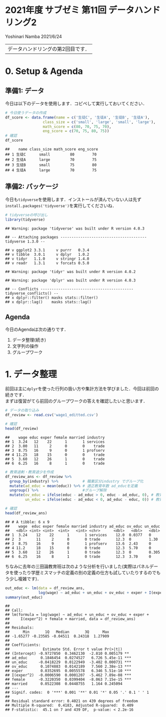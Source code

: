 2021年度 サブゼミ 第11回 データハンドリング2
================
Yoshinari Namba
2021/6/24

|                                   |
|-----------------------------------|
| データハンドリングの第2回目です． |

# 0. Setup & Agenda

## 準備1: データ

今日は以下のデータを使用します．コピペして実行しておいてください．

``` r
# 今日使うデータの作成
df_score <- data.frame(name = c('生徒C', '生徒A', '生徒B', '生徒A'), 
                 class_size = c('small', 'large', 'small', 'large'), 
                 math_score = c(80, 70, 75, 70), 
                 eng_score = c(70, 75, 80, 75))
# 確認
df_score
```

    ##    name class_size math_score eng_score
    ## 1 生徒C      small         80        70
    ## 2 生徒A      large         70        75
    ## 3 生徒B      small         75        80
    ## 4 生徒A      large         70        75

## 準備2: パッケージ

今日も`tidyverse`を使用します．インストールが済んでいない人は先ず`install.packages('tidyverse')`を実行してくださいね．

``` r
# tidyverseの呼び出し
library(tidyverse)
```

    ## Warning: package 'tidyverse' was built under R version 4.0.3

    ## -- Attaching packages --------------------------------------- tidyverse 1.3.0 --

    ## v ggplot2 3.3.1     v purrr   0.3.4
    ## v tibble  3.0.1     v dplyr   1.0.2
    ## v tidyr   1.1.0     v stringr 1.4.0
    ## v readr   1.3.1     v forcats 0.5.0

    ## Warning: package 'tidyr' was built under R version 4.0.2

    ## Warning: package 'dplyr' was built under R version 4.0.3

    ## -- Conflicts ------------------------------------------ tidyverse_conflicts() --
    ## x dplyr::filter() masks stats::filter()
    ## x dplyr::lag()    masks stats::lag()

## Agenda

今日のAgendaは次の通りです．  
1. データ整理(続き)  
2. 文字列の操作  
3. グループワーク

# 1. データ整理

前回は主に`dplyr`を使った行列の扱い方や集計方法を学びました．今回は前回の続きです．  
まずは復習がてら前回のグループワークの答えを確認したいと思います．

``` r
# データの取り込み
df_review <- read.csv('wage1_editted.csv')

# 確認
head(df_review) 
```

    ##    wage educ exper female married industry
    ## 1  3.24   12    22      1       1 services
    ## 2  3.00   11     2      0       0    trade
    ## 3  8.75   16     9      0       1 profserv
    ## 4 11.25   18    15      0       0    trade
    ## 5  3.60   12    26      1       0    trade
    ## 6  6.25   16     8      1       0    trade

``` r
# 教育過剰・教育過少を作成
df_review_ans <- df_review %>% 
  group_by(industry) %>%           # 職業区分industry でグループ化
  mutate(ad_educ = mean(educ)) %>% # 適正教育年数 ad_educを定義
  ungroup() %>%                    #グループ解除
  mutate(ov_educ = ifelse(educ - ad_educ > 0, educ - ad_educ, 0), # 教育過剰年数 ov_educを定義
         un_educ = ifelse(educ - ad_educ < 0, ad_educ - educ, 0)) # 教育過少年数 un_educを定義

# 確認
head(df_review_ans) 
```

    ## # A tibble: 6 x 9
    ##    wage  educ exper female married industry ad_educ ov_educ un_educ
    ##   <dbl> <int> <int>  <int>   <int> <chr>      <dbl>   <dbl>   <dbl>
    ## 1  3.24    12    22      1       1 services    12.0  0.0377   0    
    ## 2  3       11     2      0       0 trade       12.3  0        1.30 
    ## 3  8.75    16     9      0       1 profserv    13.6  2.43     0    
    ## 4 11.2     18    15      0       0 trade       12.3  5.70     0    
    ## 5  3.60    12    26      1       0 trade       12.3  0        0.305
    ## 6  6.25    16     8      1       0 trade       12.3  3.70     0

ちなみに去年の三田論教育班は次のような分析を行いました(実際はパネルデータを使ったり学歴ミスマッチの定義の別の定義の仕方も試していたりするのでもう少し複雑です)．

``` r
out_educ <- lm(data = df_review_ans, 
               log(wage) ~ ad_educ + un_educ + ov_educ + exper + I(exper^2) + female + married)
summary(out_educ)
```

    ## 
    ## Call:
    ## lm(formula = log(wage) ~ ad_educ + un_educ + ov_educ + exper + 
    ##     I(exper^2) + female + married, data = df_review_ans)
    ## 
    ## Residuals:
    ##      Min       1Q   Median       3Q      Max 
    ## -1.65277 -0.23585 -0.04511  0.24318  1.27909 
    ## 
    ## Coefficients:
    ##               Estimate Std. Error t value Pr(>|t|)    
    ## (Intercept) -0.9727850  0.3462130  -2.810 0.005179 ** 
    ## ad_educ      0.1846454  0.0274527   6.726 5.45e-11 ***
    ## un_educ     -0.0418229  0.0122949  -3.402 0.000731 ***
    ## ov_educ      0.1074883  0.0142189   7.560 2.38e-13 ***
    ## exper        0.0352695  0.0055578   6.346 5.51e-10 ***
    ## I(exper^2)  -0.0006590  0.0001207  -5.462 7.89e-08 ***
    ## female      -0.3220350  0.0399404  -8.063 7.15e-15 ***
    ## married      0.0522308  0.0448755   1.164 0.245094    
    ## ---
    ## Signif. codes:  0 '***' 0.001 '**' 0.01 '*' 0.05 '.' 0.1 ' ' 1
    ## 
    ## Residual standard error: 0.4021 on 439 degrees of freedom
    ## Multiple R-squared:  0.4183, Adjusted R-squared:  0.409 
    ## F-statistic:  45.1 on 7 and 439 DF,  p-value: < 2.2e-16

